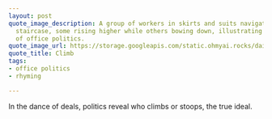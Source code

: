 ```yaml
---
layout: post
quote_image_description: A group of workers in skirts and suits navigate a winding
  staircase, some rising higher while others bowing down, illustrating the complexities
  of office politics.
quote_image_url: https://storage.googleapis.com/static.ohmyai.rocks/daily/2024-05-04.jpg
quote_title: Climb
tags:
- office politics
- rhyming

---
```


In the dance of deals, politics reveal who climbs or stoops, the true ideal.